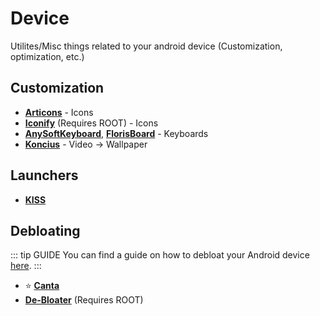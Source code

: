 # Device

Utilites/Misc things related to your android device (Customization, optimization, etc.)

## Customization
* [**Articons**](https://f-droid.org/packages/com.donnnno.arcticons) - Icons
* [**Iconify**](https://github.com/Mahmud0808/Iconify) (Requires ROOT) - Icons
* [**AnySoftKeyboard**](https://f-droid.org/packages/com.menny.android.anysoftkeyboard), [**FlorisBoard**](https://f-droid.org/packages/dev.patrickgold.florisboard) - Keyboards
* [**Koncius**](https://play.google.com/store/apps/details?id=com.koncius.video.wallpaper) - Video -> Wallpaper


## Launchers
* [**KISS**](https://f-droid.org/packages/fr.neamar.kiss)

## Debloating
::: tip GUIDE
You can find a guide on how to debloat your Android device [here](https://www.xda-developers.com/uninstall-carrier-oem-bloatware-without-root-access/).
:::
* ⭐ [**Canta**](https://f-droid.org/en/packages/org.samo_lego.canta/)
* [**De-Bloater**](https://sunilpaulmathew.github.io/De-Bloater/) (Requires ROOT)